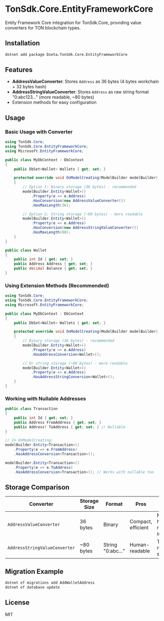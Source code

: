 # TonSdk.Core.EntityFrameworkCore

Entity Framework Core integration for TonSdk.Core, providing value converters for TON blockchain types.

## Installation

```bash
dotnet add package Dzeta.TonSdk.Core.EntityFrameworkCore
```

## Features

- **AddressValueConverter**: Stores `Address` as 36 bytes (4 bytes workchain + 32 bytes hash)
- **AddressStringValueConverter**: Stores `Address` as raw string format "0:abc123..." (more readable, ~80 bytes)
- Extension methods for easy configuration

## Usage

### Basic Usage with Converter

```csharp
using TonSdk.Core;
using TonSdk.Core.EntityFrameworkCore;
using Microsoft.EntityFrameworkCore;

public class MyDbContext : DbContext
{
    public DbSet<Wallet> Wallets { get; set; }

    protected override void OnModelCreating(ModelBuilder modelBuilder)
    {
        // Option 1: Binary storage (36 bytes) - recommended
        modelBuilder.Entity<Wallet>()
            .Property(e => e.Address)
            .HasConversion(new AddressValueConverter())
            .HasMaxLength(36);

        // Option 2: String storage (~80 bytes) - more readable
        modelBuilder.Entity<Wallet>()
            .Property(e => e.Address)
            .HasConversion(new AddressStringValueConverter())
            .HasMaxLength(80);
    }
}

public class Wallet
{
    public int Id { get; set; }
    public Address Address { get; set; }
    public decimal Balance { get; set; }
}
```

### Using Extension Methods (Recommended)

```csharp
using TonSdk.Core;
using TonSdk.Core.EntityFrameworkCore;
using Microsoft.EntityFrameworkCore;

public class MyDbContext : DbContext
{
    public DbSet<Wallet> Wallets { get; set; }

    protected override void OnModelCreating(ModelBuilder modelBuilder)
    {
        // Binary storage (36 bytes) - recommended
        modelBuilder.Entity<Wallet>()
            .Property(e => e.Address)
            .HasAddressConversion<Wallet>();

        // Or string storage (~80 bytes) - more readable
        modelBuilder.Entity<Wallet>()
            .Property(e => e.Address)
            .HasAddressStringConversion<Wallet>();
    }
}
```

### Working with Nullable Addresses

```csharp
public class Transaction
{
    public int Id { get; set; }
    public Address FromAddress { get; set; }
    public Address? ToAddress { get; set; } // Nullable
}

// In OnModelCreating:
modelBuilder.Entity<Transaction>()
    .Property(e => e.FromAddress)
    .HasAddressConversion<Transaction>();

modelBuilder.Entity<Transaction>()
    .Property(e => e.ToAddress)
    .HasAddressConversion<Transaction>(); // Works with nullable too
```

## Storage Comparison

| Converter | Storage Size | Format | Pros | Cons |
|-----------|--------------|---------|------|------|
| `AddressValueConverter` | 36 bytes | Binary | Compact, efficient | Not human-readable in DB |
| `AddressStringValueConverter` | ~80 bytes | String "0:abc..." | Human-readable | Takes more space |

## Migration Example

```bash
dotnet ef migrations add AddWalletAddress
dotnet ef database update
```

## License

MIT

